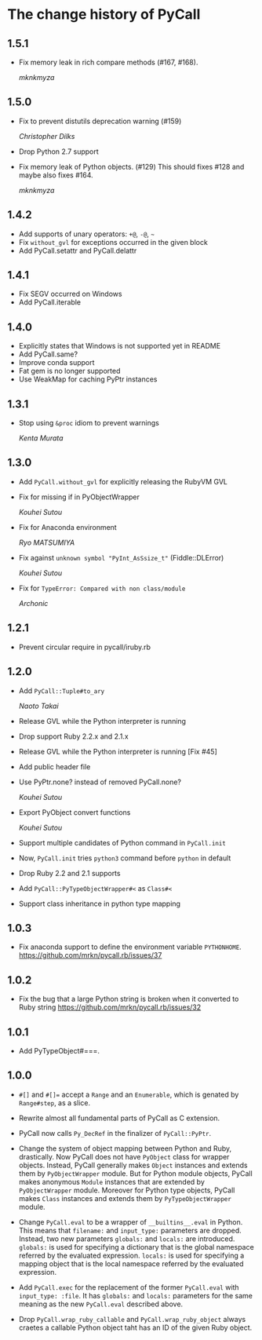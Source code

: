 # The change history of PyCall

## 1.5.1

* Fix memory leak in rich compare methods (#167, #168).

  *mknkmyza*

## 1.5.0

* Fix to prevent distutils deprecation warning (#159)

  *Christopher Dilks*

* Drop Python 2.7 support

* Fix memory leak of Python objects. (#129)
  This should fixes #128 and maybe also fixes #164.

  *mknkmyza*

## 1.4.2

* Add supports of unary operators: `+@`, `-@`, `~`
* Fix `without_gvl` for exceptions occurred in the given block
* Add PyCall.setattr and PyCall.delattr

## 1.4.1

* Fix SEGV occurred on Windows
* Add PyCall.iterable

## 1.4.0

* Explicitly states that Windows is not supported yet in README
* Add PyCall.same?
* Improve conda support
* Fat gem is no longer supported
* Use WeakMap for caching PyPtr instances

## 1.3.1

* Stop using `&proc` idiom to prevent warnings

  *Kenta Murata*

## 1.3.0

* Add `PyCall.without_gvl` for explicitly releasing the RubyVM GVL

* Fix for missing if in PyObjectWrapper

  *Kouhei Sutou*

* Fix for Anaconda environment

  *Ryo MATSUMIYA*

* Fix against `unknown symbol "PyInt_AsSsize_t"` (Fiddle::DLError)

  *Kouhei Sutou*

* Fix for `TypeError: Compared with non class/module`

  *Archonic*

## 1.2.1

* Prevent circular require in pycall/iruby.rb

## 1.2.0

* Add `PyCall::Tuple#to_ary`

  *Naoto Takai*

* Release GVL while the Python interpreter is running

* Drop support Ruby 2.2.x and 2.1.x

* Release GVL while the Python interpreter is running [Fix #45]

* Add public header file

* Use PyPtr.none? instead of removed PyCall.none?

  *Kouhei Sutou*

* Export PyObject convert functions

  *Kouhei Sutou*

* Support multiple candidates of Python command in `PyCall.init`

* Now, `PyCall.init` tries `python3` command before `python` in default

* Drop Ruby 2.2 and 2.1 supports

* Add `PyCall::PyTypeObjectWrapper#<` as `Class#<`

* Support class inheritance in python type mapping

## 1.0.3

* Fix anaconda support to define the environment variable `PYTHONHOME`.
  https://github.com/mrkn/pycall.rb/issues/37

## 1.0.2

* Fix the bug that a large Python string is broken when it converted to Ruby string
  https://github.com/mrkn/pycall.rb/issues/32

## 1.0.1

* Add PyTypeObject#===.

## 1.0.0

* `#[]` and `#[]=` accept a `Range` and an `Enumerable`, which is genated by
  `Range#step`, as a slice.

* Rewrite almost all fundamental parts of PyCall as C extension.

* PyCall now calls `Py_DecRef` in the finalizer of `PyCall::PyPtr`.

* Change the system of object mapping between Python and Ruby, drastically.
  Now PyCall does not have `PyObject` class for wrapper objects.
  Instead, PyCall generally makes `Object` instances and extends them by
  `PyObjectWrapper` module.
  But for Python module objects, PyCall makes anonymous `Module` instances 
  that are extended by `PyObjectWrapper` module.
  Moreover for Python type objects, PyCall makes `Class` instances and extends
  them by `PyTypeObjectWrapper` module.

* Change `PyCall.eval` to be a wrapper of `__builtins__.eval` in Python.
  This means that `filename:` and `input_type:` parameters are dropped.
  Instead, two new parameters `globals:` and `locals:` are introduced.
  `globals:` is used for specifying a dictionary that is the global
  namespace referred by the evaluated expression.
  `locals:` is used for specifying a mapping object that is the local
  namespace referred by the evaluated expression.

* Add `PyCall.exec` for the replacement of the former `PyCall.eval`
  with `input_type: :file`.
  It has `globals:` and `locals:` parameters for the same meaning as
  the new `PyCall.eval` described above.

* Drop `PyCall.wrap_ruby_callable` and `PyCall.wrap_ruby_object` always
  craetes a callable Python object taht has an ID of the given Ruby object.
